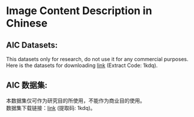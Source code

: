 # Image Content Description in Chinese

## AIC Datasets:
This datasets only for research, do not use it for any commercial purposes.\
Here is the datasets for downloading [link](https://pan.baidu.com/s/1h4qqQPqfqpGUPZLd8UYWZw) (Extract Code: 1kdq).

## AIC 数据集:
本数据集仅可作为研究目的所使用，不能作为商业目的使用。\
数据集下载链接：[link](https://pan.baidu.com/s/1h4qqQPqfqpGUPZLd8UYWZw) (提取码: 1kdq)。
